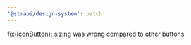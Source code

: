 ```yaml
---
'@strapi/design-system': patch
---
```


fix(IconButton): sizing was wrong compared to other buttons
